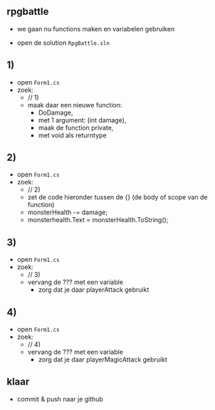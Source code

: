 

## rpgbattle

- we gaan nu functions maken en variabelen gebruiken

- open de solution `RpgBattle.sln`

## 1)
- open `Form1.cs`
- zoek:
    - // 1)
    - maak daar een nieuwe function:
		- DoDamage, 
		- met 1 argument: (int damage), 
		- maak de function private, 
		- met void als returntype

## 2)

- open `Form1.cs`
- zoek:
    - // 2)
    - zet de code hieronder tussen de {} (de body of scope van de function)
    - monsterHealth -= damage;
    - monsterhealth.Text = monsterHealth.ToString();

## 3)

- open `Form1.cs`
- zoek:
    - // 3)
    - vervang de ??? met een variable
        - zorg dat je daar playerAttack gebruikt
## 4)

- open `Form1.cs`
- zoek:
    - // 4)
    - vervang de ??? met een variable
        - zorg dat je daar playerMagicAttack gebruikt
            
## klaar

- commit & push naar je github        